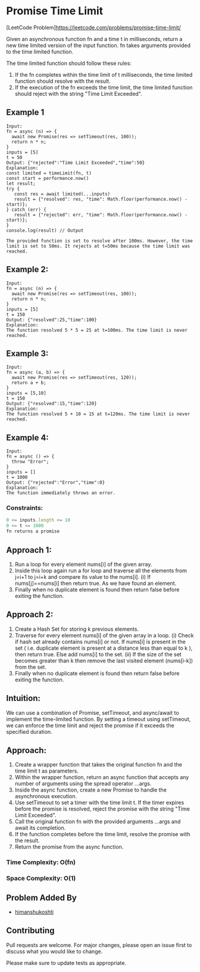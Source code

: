 # Promise Time Limit
[LeetCode Problem]https://leetcode.com/problems/promise-time-limit/

Given an asynchronous function fn and a time t in milliseconds, return a new time limited version of the input function. fn takes arguments provided to the time limited function.

The time limited function should follow these rules:

1. If the fn completes within the time limit of t milliseconds, the time limited function should resolve with the result.
2. If the execution of the fn exceeds the time limit, the time limited function should reject with the string "Time Limit Exceeded".

## Example 1
```
Input: 
fn = async (n) => { 
  await new Promise(res => setTimeout(res, 100)); 
  return n * n; 
}
inputs = [5]
t = 50
Output: {"rejected":"Time Limit Exceeded","time":50}
Explanation:
const limited = timeLimit(fn, t)
const start = performance.now()
let result;
try {
   const res = await limited(...inputs)
   result = {"resolved": res, "time": Math.floor(performance.now() - start)};
} catch (err) {
   result = {"rejected": err, "time": Math.floor(performance.now() - start)};
}
console.log(result) // Output

The provided function is set to resolve after 100ms. However, the time limit is set to 50ms. It rejects at t=50ms because the time limit was reached.
```

## Example 2:
```
Input: 
fn = async (n) => { 
  await new Promise(res => setTimeout(res, 100)); 
  return n * n; 
}
inputs = [5]
t = 150
Output: {"resolved":25,"time":100}
Explanation:
The function resolved 5 * 5 = 25 at t=100ms. The time limit is never reached.
```

## Example 3:
```
Input: 
fn = async (a, b) => { 
  await new Promise(res => setTimeout(res, 120)); 
  return a + b; 
}
inputs = [5,10]
t = 150
Output: {"resolved":15,"time":120}
Explanation:
​​​​The function resolved 5 + 10 = 15 at t=120ms. The time limit is never reached.
```

## Example 4:
```
Input: 
fn = async () => { 
  throw "Error";
}
inputs = []
t = 1000
Output: {"rejected":"Error","time":0}
Explanation:
The function immediately throws an error.
```

### Constraints:
```javascript
0 <= inputs.length <= 10
0 <= t <= 1000
fn returns a promise
```

## Approach 1:
1. Run a loop for every element nums[i] of the given array.
2. Inside this loop again run a for loop and traverse all the elements from j=i+1 to j=i+k and compare its value to the nums[i].
   (i) If nums[j]==nums[i] then return true. As we have found an element.
3. Finally when no duplicate element is found then return false before exiting the function.

## Approach 2:
1. Create a Hash Set for storing k previous elements.
2. Traverse for every element nums[i] of the given array in a loop.
   (i) Check if hash set already contains nums[i] or not. If nums[i] is present in the set ( i.e. duplicate element is present at a distance less than equal to k ), then return true. Else add nums[i] to the set.
   (ii) If the size of the set becomes greater than k then remove the last visited element (nums[i-k]) from the set.
3. Finally when no duplicate element is found then return false before exiting the function.

## Intuition:
We can use a combination of Promise, setTimeout, and async/await to implement the time-limited function. By setting a timeout using setTimeout, we can enforce the time limit and reject the promise if it exceeds the specified duration.

## Approach:
1. Create a wrapper function that takes the original function fn and the time limit t as parameters.
2. Within the wrapper function, return an async function that accepts any number of arguments using the spread operator ...args.
3. Inside the async function, create a new Promise to handle the asynchronous execution.
4. Use setTimeout to set a timer with the time limit t. If the timer expires before the promise is resolved, reject the promise with the string "Time Limit Exceeded".
5. Call the original function fn with the provided arguments ...args and await its completion.
6. If the function completes before the time limit, resolve the promise with the result.
7. Return the promise from the async function.

### Time Complexity: O(fn)
### Space Complexity: O(1)

## Problem Added By
- [himanshukoshti](https://github.com/himanshukoshti)

## Contributing
Pull requests are welcome. For major changes, please open an issue first to discuss what you would like to change.

Please make sure to update tests as appropriate.
